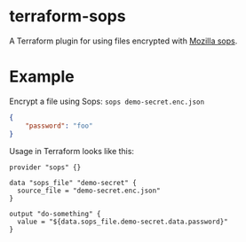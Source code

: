 # terraform-sops
A Terraform plugin for using files encrypted with [Mozilla sops](https://github.com/mozilla/sops).

# Example
Encrypt a file using Sops: `sops demo-secret.enc.json`

```json
{
	"password": "foo"
}
```

Usage in Terraform looks like this:
```hcl
provider "sops" {}

data "sops_file" "demo-secret" {
  source_file = "demo-secret.enc.json"
}

output "do-something" {
  value = "${data.sops_file.demo-secret.data.password}"
}
```
